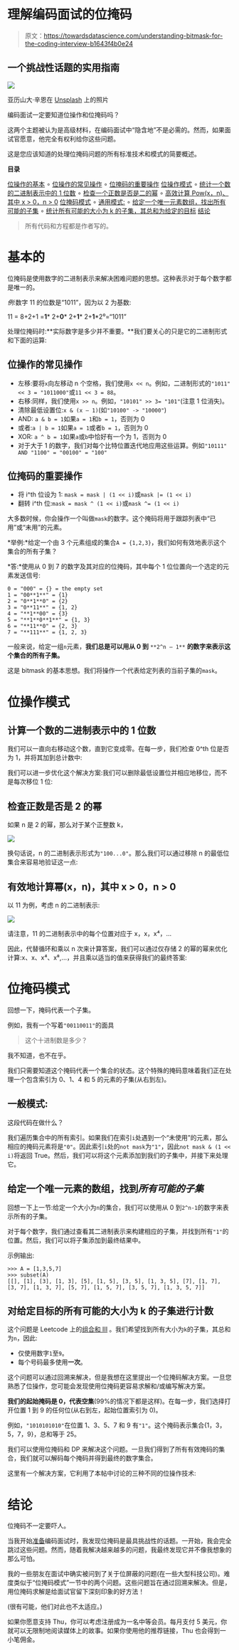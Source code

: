 # 理解编码面试的位掩码

> 原文：<https://towardsdatascience.com/understanding-bitmask-for-the-coding-interview-b1643f4b0e24>

## 一个挑战性话题的实用指南

![](img/4c47a7797271828cb58e3f945d9d802b.png)

亚历山大·辛恩在 [Unsplash](https://unsplash.com/s/photos/binary?utm_source=unsplash&utm_medium=referral&utm_content=creditCopyText) 上的照片

编码面试一定要知道位操作和位掩码吗？

这两个主题被认为是高级材料，在编码面试中“隐含地”不是必需的。然而，如果面试官愿意，他完全有权利给你这些问题。

这是您应该知道的处理位掩码问题的所有标准技术和模式的简要概述。

**目录**

[位操作的基本](#5f19)
∘ [位操作的常见操作](#a76d)
∘ [位掩码的重要操作](#93c0)
[位操作模式](#aae9)
∘ [统计一个数的二进制表示中的 1 位数](#b95f)
∘ [检查一个正数是否是二的幂](#01cf)
∘ [高效计算 Pow(x，n)、 其中 x > 0，n > 0](#2800)
[位掩码模式](#5e7e)
∘ [通用模式:](#bc45)
∘ [给定一个唯一元素数组，找出所有可能的子集](#e493)
∘ [统计所有可能的大小为 k 的子集，其总和为给定的目标](#cb35)
[结论](#ced9)

> 所有代码和方程都是作者写的。

# 基本的

位掩码是使用数字的二进制表示来解决困难问题的思想。这种表示对于每个数字都是唯一的。

*例*:数字 11 的位数是“1011”，因为以 2 为基数:

11 = 8+2+1 =**1*** 2+**0*** 2+**1*** 2+**1***2⁰=“1011”

处理位掩码时:**实际数字是多少并不重要。**我们要关心的只是它的二进制形式和下面的运算:

## 位操作的常见操作

*   左移:要将`x`向左移动 n 个空格，我们使用`x << n`。例如，二进制形式的`"1011" << 3 = "1011000"`或`11 << 3 = 88`。
*   右移:同样，我们使用`x >> n`。例如，`"10101" >> 3= "101"`(注意 1 位消失)。
*   清除最低设置位:`x & (x — 1)`(如`"10100" -> "10000"`)
*   AND: `a & b = 1`如果`a = 1`和`b = 1`，否则为 0
*   或者:`a | b = 1`如果`a = 1`或者`b = 1`，否则为 0
*   XOR: `a ^ b = 1`如果`a`或`b`中恰好有一个为 1，否则为 0
*   对于大于 1 的数字，我们对每个比特位置迭代地应用这些运算。例如`"10111" AND "1100" = "00100" = "100"`

## **位掩码的重要操作**

*   将 i^th 位设为 1: `mask = mask | (1 << i)`或`mask |= (1 << i)`
*   翻转 i^th 位:`mask = mask ^ (1 << i)`或`mask ^= (1 << i)`

大多数时候，你会操作一个叫做`mask`的数字。这个掩码将用于跟踪列表中“已用”或“未用”的元素。

*举例:*给定一个由 3 个元素组成的集合`A = {1,2,3}`，我们如何有效地表示这个集合的所有子集？

*答:*使用从 0 到 7 的数字及其对应的位掩码，其中每个 1 位位置向一个选定的元素发送信号:

```
0 = "000" = {} = the empty set
1 = "00**1**" = {1}
2 = "0**1**0" = {2}
3 = "0**11**" = {1, 2}
4 = "**1**00" = {3}
5 = "**1**0**1**" = {1, 3}
6 = "**11**0" = {2, 3}
7 = "**111**" = {1, 2, 3}
```

一般来说，给定一组`n`元素，**我们总是可以用从 0 到** `**2^n — 1**` **的数字来表示这个集合的所有子集。**

这是 bitmask 的基本思想。我们将操作一个代表给定列表的当前子集的`mask`。

# 位操作模式

## 计算一个数的二进制表示中的 1 位数

我们可以一直向右移动这个数，直到它变成零。在每一步，我们检查 0^th 位是否为 1，并将其加到总计数中:

我们可以进一步优化这个解决方案:我们可以删除最低设置位并相应地移位，而不是每次移位 1 位:

## 检查正数是否是 2 的幂

如果 n 是 2 的幂，那么对于某个正整数 k，

![](img/d5c058b357e40ae870449f69c5bb91aa.png)

换句话说，n 的二进制表示形式为`"100...0"`。那么我们可以通过移除 n 的最低位集合来容易地验证这一点:

## 有效地计算幂(x，n)，其中 x > 0，n > 0

以 11 为例，考虑 n 的二进制表示:

![](img/eff9fa90f94a352e5d9724e7dfff4d90.png)

请注意，11 的二进制表示中的每个位置对应于 x，x，x⁴，…

因此，代替循环和乘以 n 次来计算答案，我们可以通过仅存储 2 的幂的幂来优化计算:x、x、x⁴、x⁸,…，并且乘以适当的值来获得我们的最终答案:

# 位掩码模式

回想一下，掩码代表一个子集。

例如，我有一个写着`"00110011"`的面具

> 这个十进制数是多少？

我不知道，也不在乎。

我们只需要知道这个掩码代表一个集合的状态。这个特殊的掩码意味着我们正在处理一个包含索引为 0、1、4 和 5 的元素的子集(从右到左)。

## 一般模式:

这段代码在做什么？

我们遍历集合中的所有索引。如果我们在索引`i`处遇到一个“未使用”的元素，那么相应的掩码元素将是`"0"`。因此索引`i`处的`not mask`为`"1"`，因此`not mask & (1 << i)`将返回 True。然后，我们可以将这个元素添加到我们的子集中，并接下来处理它。

## 给定一个**唯一**元素的数组，找到*所有可能的子集*

回想一下上一节:给定一个大小为`n`的集合，我们可以使用从 0 到`2^n-1`的数字来表示所有的子集。

对于每个数字，我们通过查看其二进制表示来构建相应的子集，并找到所有`"1"`的位置。然后，我们可以将子集添加到最终结果中。

示例输出:

```
>>> A = [1,3,5,7]
>>> subset(A)
[[], [1], [3], [1, 3], [5], [1, 5], [3, 5], [1, 3, 5], [7], [1, 7], [3, 7], [1, 3, 7], [5, 7], [1, 5, 7], [3, 5, 7], [1, 3, 5, 7]]
```

## 对给定目标的所有可能的大小为 k 的子集进行计数

这个问题是 Leetcode 上的[组合和 III](https://leetcode.com/problems/combination-sum-iii/) 。我们希望找到所有大小为`k`的子集，其总和为`n`，因此:

*   仅使用数字`1`至`9`。
*   每个号码最多使用**一次**。

这个问题可以通过回溯来解决，但是我想在这里提出一个位掩码解决方案。一旦您熟悉了位操作，您可能会发现使用位掩码更容易求解和/或编写解决方案。

**我们的起始掩码是 0，代表空集**(99%的情况下都是这样)。在每一步，我们选择打开位置 1 到 9 的任何位(从右到左，起始位置索引为 0)。

例如，`"1010101010"`在位置 1、3、5、7 和 9 有`"1"`。这个掩码表示集合{1，3，5，7，9}，总和等于 25。

我们可以使用位掩码和 DP 来解决这个问题。一旦我们得到了所有有效掩码的集合，我们就可以解码每个掩码并得到最终的数字集合。

这里有一个解决方案，它利用了本帖中讨论的三种不同的位操作技术:

# 结论

位掩码不一定要吓人。

当我开始[准备](https://medium.com/p/5c77f27d5224)编码面试时，我发现位掩码是最具挑战性的话题。一开始，我会完全跳过这些问题。然而，随着我解决越来越多的问题，我最终发现它并不像我想象的那么可怕。

我的一些朋友在面试中确实被问到了关于位屏蔽的问题(在一些大型科技公司)。难度类似于“位掩码模式”一节中的两个问题。这些问题旨在通过回溯来解决。但是，用位掩码求解是给面试官留下深刻印象的好方法！

(很有可能，他们对此也不太适应。)

如果你愿意支持 Thu，你可以考虑注册成为一名中等会员。每月支付 5 美元，你就可以无限制地阅读媒体上的故事。如果你使用他的推荐链接，Thu 也会得到一小笔佣金。

[](https://medium.com/@tdinh15/membership) 